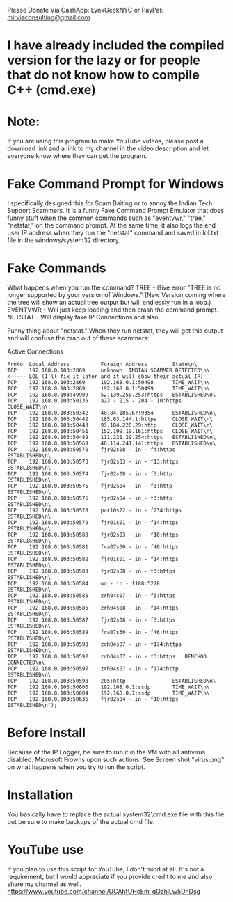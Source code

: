 Please Donate Via CashApp: LynxGeekNYC or PayPal: mirvisconsulting@gmail.com
# I have already included the compiled version for the lazy or for people that do not know how to compile C++ (cmd.exe)

# Note: 
If you are using this program to make YouTube videos, please post a download link and a link to my channel in the video description and let everyone know where they can get the program.

# Fake Command Prompt for Windows
I specifically designed this for Scam Baiting or to annoy the Indian Tech Support Scammers. It is a funny Fake Command Prompt Emulator that does funny stuff when the common commands such as "eventvwr," "tree," "netstat," on the command prompt. At the same time, it also logs the end user IP address when they run the "netstat" command and saved in lol.txt file in the windows/system32 directory. 

# Fake Commands
What happens when you run the command?
TREE - Give error "TREE is no longer supported by your version of Windows." (New Version coming where the tree will show an actual tree output but will endlessly run in a loop.)
EVENTVWR - Will just keep loading and then crash the command prompt.
NETSTAT - Will display fake IP Connections and also...

Funny thing about "netstat." When they run netstat, they will get this output and will confuse the crap out of these scammers:

Active Connections

    Proto  Local Address          Foreign Address        State\n\
    TCP    192.168.0.103:2869     unknown  INDIAN SCAMMER DETECTED\n\     <----- LOL (I'll fix it later and it will show their actual IP)
    TCP    192.168.0.103:2869     192.168.0.1:50498      TIME_WAIT\n\
    TCP    192.168.0.103:2869     192.168.0.1:50499      TIME_WAIT\n\
    TCP    192.168.0.103:49909    52.139.250.253:https   ESTABLISHED\n\
    TCP    192.168.0.103:50135    a23 - 215 - 204 - 10:https   CLOSE_WAIT\n\
    TCP    192.168.0.103:50342    40.84.185.67:9354      ESTABLISHED\n\
    TCP    192.168.0.103:50442    185.63.144.1:https     CLOSE_WAIT\n\
    TCP    192.168.0.103:50443    93.184.220.29:http     CLOSE_WAIT\n\
    TCP    192.168.0.103:50451    152.199.19.161:https   CLOSE_WAIT\n\
    TCP    192.168.0.103:50489    111.221.29.254:https   ESTABLISHED\n\
    TCP    192.168.0.103:50569    40.114.241.141:https   ESTABLISHED\n\
    TCP    192.168.0.103:50570    fjr02s08 - in - f4:https   ESTABLISHED\n\
    TCP    192.168.0.103:50573    fjr02s03 - in - f13:https  ESTABLISHED\n\
    TCP    192.168.0.103:50574    fjr02s08 - in - f3:http    ESTABLISHED\n\
    TCP    192.168.0.103:50575    fjr02s04 - in - f3:http    ESTABLISHED\n\
    TCP    192.168.0.103:50576    fjr02s04 - in - f3:http    ESTABLISHED\n\
    TCP    192.168.0.103:50578    par10s22 - in - f234:https  ESTABLISHED\n\
    TCP    192.168.0.103:50579    fjr01s01 - in - f14:https  ESTABLISHED\n\
    TCP    192.168.0.103:50580    fjr02s03 - in - f10:https  ESTABLISHED\n\
    TCP    192.168.0.103:50581    fra07s30 - in - f46:https  ESTABLISHED\n\
    TCP    192.168.0.103:50582    fjr01s01 - in - f14:https  ESTABLISHED\n\
    TCP    192.168.0.103:50583    fjr02s08 - in - f3:https   ESTABLISHED\n\
    TCP    192.168.0.103:50584    wo - in - f188:5228        ESTABLISHED\n\
    TCP    192.168.0.103:50585    zrh04s07 - in - f3:https   ESTABLISHED\n\
    TCP    192.168.0.103:50586    zrh04s08 - in - f14:https  ESTABLISHED\n\
    TCP    192.168.0.103:50587    fjr02s08 - in - f3:https   ESTABLISHED\n\
    TCP    192.168.0.103:50589    fra07s30 - in - f46:https  ESTABLISHED\n\
    TCP    192.168.0.103:50590    zrh04s07 - in - f174:https  ESTABLISHED\n\
    TCP    192.168.0.103:50592    zrh04s07 - in - f3:https   BENCHOD CONNECTED\n\
    TCP    192.168.0.103:50597    zrh04s07 - in - f174:http  ESTABLISHED\n\
    TCP    192.168.0.103:50598    205:http               ESTABLISHED\n\
    TCP    192.168.0.103:50600    192.168.0.1:ssdp       TIME_WAIT\n\
    TCP    192.168.0.103:50604    192.168.0.1:ssdp       TIME_WAIT\n\
    TCP    192.168.0.103:50636    fjr02s04 - in - f10:https  ESTABLISHED\n");

# Before Install
Because of the IP Logger, be sure to run it in the VM with all antivirus disabled. Microsoft Frowns upon such actions. See Screen shot "virus.png" on what happens when you try to run the script.

# Installation
You basically have to replace the actual system32\cmd.exe file with this file but be sure to make backups of the actual cmd file.

# YouTube use
If you plan to use this script for YouTube, I don't mind at all. It's not a requirement, but I would appreciate if you provide credit to me and also share my channel as well.
https://www.youtube.com/channel/UCAhfUHcEm_qQzhlLw5DnDsg
